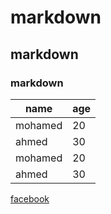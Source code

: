 # markdown
## markdown
### markdown
| name | age |
|------|-----|
| mohamed | 20|
| ahmed | 30|
| mohamed | 20|
| ahmed | 30|

[facebook](https://facebook.com)
